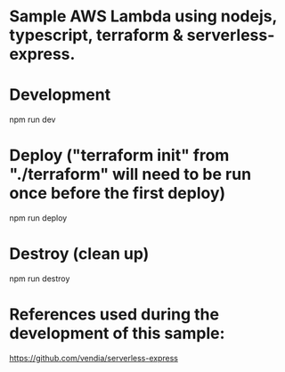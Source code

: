 # Sample AWS Lambda using nodejs, typescript, terraform & serverless-express.

# Development
npm run dev

# Deploy ("terraform init" from "./terraform" will need to be run once before the first deploy)
npm run deploy

# Destroy (clean up)
npm run destroy

# References used during the development of this sample:
https://github.com/vendia/serverless-express
